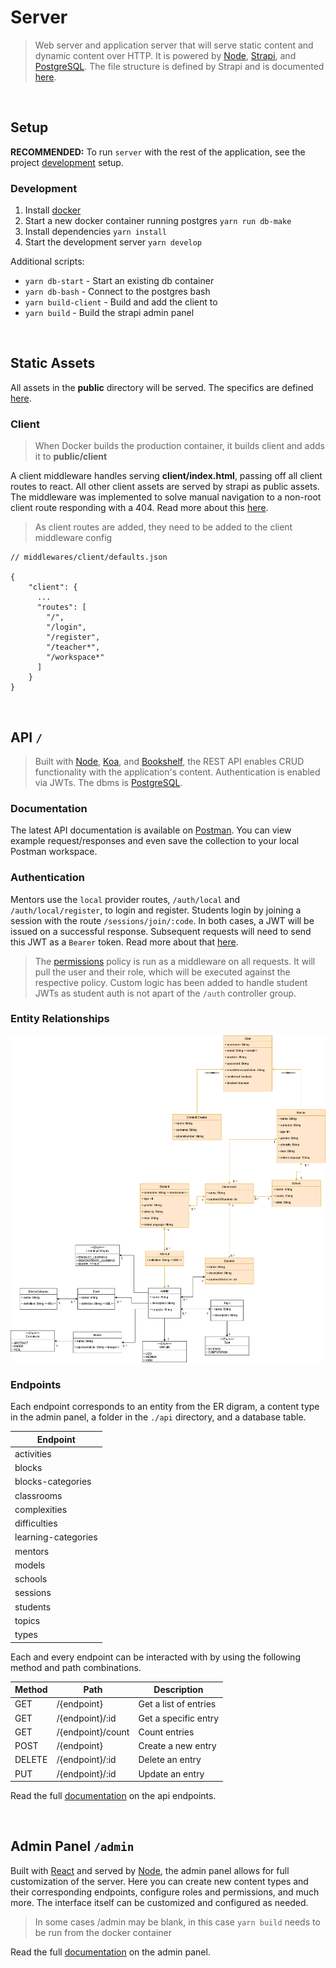# Server

> Web server and application server that will serve static content and dynamic content over HTTP. It is powered by [Node](https://nodejs.org/en/), [Strapi](https://strapi.io/documentation/v3.x/getting-started/introduction.html), and [PostgreSQL](https://www.postgresql.org/). The file structure is defined by Strapi and is documented [here](https://strapi.io/documentation/3.0.0-beta.x/concepts/file-structure.html#files-structure).

<br/>

## Setup

**RECOMMENDED:** To run `server` with the rest of the application, see the project [development](../README.md#development) setup.

### Development

1. Install [docker](https://docs.docker.com/get-docker/)
3. Start a new docker container running postgres `yarn run db-make`
4. Install dependencies `yarn install`
5. Start the development server `yarn develop`

Additional scripts:

* `yarn db-start` - Start an existing db container
* `yarn db-bash` - Connect to the postgres bash 
* `yarn build-client` - Build and add the client  to
* `yarn build` - Build the strapi admin panel

<br/>

## Static Assets

All assets in the **public** directory will be served. The specifics are defined [here](https://strapi.io/documentation/v3.x/concepts/public-assets.html).

### Client

> When Docker builds the production container, it builds client and adds it to **public/client**

A client middleware handles serving **client/index.html**, passing off all client routes to react. All other client assets are served by strapi as public assets. The middleware was implemented to solve manual navigation to a non-root client route responding with a 404. Read more about this [here](https://github.com/STEM-C/STEM-C/pull/28#pullrequestreview-415846251).

> As client routes are added, they need to be added to the client middleware config

```
// middlewares/client/defaults.json

{
    "client": {
      ...
      "routes": [
        "/",
        "/login",
        "/register", 
        "/teacher*",
        "/workspace*"
      ]
    }
}
```

<br/>

## API `/`

> Built with [Node](https://nodejs.org/en/), [Koa](https://github.com/koajs/koa#readme), and [Bookshelf](https://bookshelfjs.org/), the REST API enables CRUD functionality with the application's content. Authentication is enabled via JWTs. The dbms is [PostgreSQL](https://www.postgresql.org/).

### Documentation

The latest API documentation is available on [Postman](https://documenter.getpostman.com/view/3570478/SztBboUJ). You can view example request/responses and even save the collection to your local Postman workspace. 

### Authentication 

Mentors use the `local` provider routes, `/auth/local` and `/auth/local/register`, to login and register. Students login by joining a session with the route `/sessions/join/:code`. In both cases, a JWT will be issued on a successful response. Subsequent requests will need to send this JWT as a `Bearer` token. Read more about that [here](https://strapi.io/documentation/v3.x/plugins/users-permissions.html#authentication).

> The [permissions](/cms/extensions/users-permissions/config/policies/permissions.js) policy is run as a middleware on all requests. It will pull the user and their role, which will be executed against the respective policy. Custom logic has been added to handle student JWTs as student auth is not apart of the `/auth` controller group.

### Entity Relationships

![ER Digram](er_diagram.png)

### Endpoints

Each endpoint corresponds to an entity from the ER digram, a content type in the admin panel, a folder in the `./api` directory, and a database table. 

| Endpoint            |
| ------------------- |
| activities          |
| blocks              |
| blocks-categories   |
| classrooms          |
| complexities        |
| difficulties        |
| learning-categories |
| mentors             |
| models              |
| schools             |
| sessions            |
| students            |
| topics              |
| types               |

Each and every endpoint can be interacted with by using the following method and path combinations. 

| Method | Path              | Description           |
| ------ | ----------------- | --------------------- |
| GET    | /{endpoint}       | Get a list of entries |
| GET    | /{endpoint}/:id   | Get a specific entry  |
| GET    | /{endpoint}/count | Count entries         |
| POST   | /{endpoint}       | Create a new entry    |
| DELETE | /{endpoint}/:id   | Delete an entry       |
| PUT    | /{endpoint}/:id   | Update an entry       |

Read the full [documentation](https://strapi.io/documentation/3.0.0-beta.x/content-api/api-endpoints.html#api-endpoints) on the api endpoints.

<br/>

## Admin Panel `/admin`

Built with [React](https://reactjs.org/) and served by [Node](https://nodejs.org/en/), the admin panel allows for full customization of the server. Here you can create new content types and their corresponding endpoints, configure roles and permissions, and much more. The interface itself can be customized and configured as needed.

> In some cases /admin may be blank, in this case `yarn build` needs to be run from the docker container

Read the full [documentation](https://strapi.io/documentation/v3.x/admin-panel/customization.html) on the admin panel.

